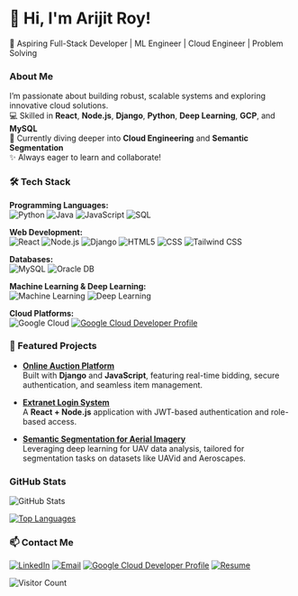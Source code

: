 # 👋 Hi, I'm Arijit Roy!
🚀 Aspiring Full-Stack Developer | ML Engineer | Cloud Engineer | Problem Solving


### About Me
I’m passionate about building robust, scalable systems and exploring innovative cloud solutions.  
💻 Skilled in **React**, **Node.js**, **Django**, **Python**, **Deep Learning**, **GCP**, and **MySQL**  
🌱 Currently diving deeper into **Cloud Engineering** and **Semantic Segmentation**  
✨ Always eager to learn and collaborate!


### 🛠️ Tech Stack

**Programming Languages:**  
![Python](https://img.shields.io/badge/-Python-3776AB?logo=python&logoColor=white)
![Java](https://img.shields.io/badge/-Java-007396?logo=java&logoColor=white)
![JavaScript](https://img.shields.io/badge/-JavaScript-F7DF1E?logo=javascript&logoColor=black)
![SQL](https://img.shields.io/badge/-SQL-336791?logo=postgresql&logoColor=white)

**Web Development:**  
![React](https://img.shields.io/badge/-React-61DAFB?logo=react&logoColor=white)
![Node.js](https://img.shields.io/badge/-Node.js-339933?logo=nodedotjs&logoColor=white)
![Django](https://img.shields.io/badge/-Django-092E20?logo=django&logoColor=white)
![HTML5](https://img.shields.io/badge/-HTML5-E34F26?logo=html5&logoColor=white)
![CSS](https://img.shields.io/badge/-CSS-1572B6?logo=css3&logoColor=white)
![Tailwind CSS](https://img.shields.io/badge/-Tailwind%20CSS-06B6D4?logo=tailwindcss&logoColor=white)

**Databases:**  
![MySQL](https://img.shields.io/badge/-MySQL-4479A1?logo=mysql&logoColor=white)
![Oracle DB](https://img.shields.io/badge/-Oracle%20DB-F80000?logo=oracle&logoColor=white)

**Machine Learning & Deep Learning:**  
![Machine Learning](https://img.shields.io/badge/-Machine%20Learning-102230?logo=googlecolab&logoColor=white)
![Deep Learning](https://img.shields.io/badge/-Deep%20Learning-8E2DE2?logo=tensorflow&logoColor=white)

**Cloud Platforms:**  
![Google Cloud](https://img.shields.io/badge/-GCP-4285F4?logo=googlecloud&logoColor=white)
[![Google Cloud Developer Profile](https://img.shields.io/badge/Google%20Cloud%20Developer%20Profile-4285F4?logo=googlecloud&logoColor=white)](https://www.cloudskillsboost.google/public_profiles/efffe803-89b9-4b4f-b4e1-54fbeef7e2b1)


### 🌟 Featured Projects

- **[Online Auction Platform](https://github.com/your-repo-link)**  
  Built with **Django** and **JavaScript**, featuring real-time bidding, secure authentication, and seamless item management.  

- **[Extranet Login System](https://github.com/your-repo-link)**  
  A **React + Node.js** application with JWT-based authentication and role-based access.  

- **[Semantic Segmentation for Aerial Imagery](https://github.com/your-repo-link)**  
  Leveraging deep learning for UAV data analysis, tailored for segmentation tasks on datasets like UAVid and Aeroscapes.


### GitHub Stats
![GitHub Stats](https://github-readme-stats.vercel.app/api?username=ArijitRoy22&show_icons=true&theme=radical&hide_title=true)


[![Top Languages](https://github-readme-stats.vercel.app/api/top-langs/?username=ArijitRoy22&layout=compact&theme=radical)](https://github.com/ArijitRoy22)

### 📫 Contact Me
[![LinkedIn](https://img.shields.io/badge/-LinkedIn-blue?logo=linkedin&logoColor=white)](https://www.linkedin.com/in/arijit-roy-/)
[![Email](https://img.shields.io/badge/-Email-D14836?logo=gmail&logoColor=white)](mailto:arijit.roy022@gmail.com)
[![Google Cloud Developer Profile](https://img.shields.io/badge/Google%20Cloud%20Developer%20Profile-4285F4?logo=googlecloud&logoColor=white)](https://www.cloudskillsboost.google/public_profiles/efffe803-89b9-4b4f-b4e1-54fbeef7e2b1)
[![Resume](https://img.shields.io/badge/Resume-PDF-blue?logo=adobeacrobatreader&logoColor=white)](https://drive.google.com/file/d/1DcHR-366orHzFN-DLE_2J_fJo_MuyNQJ/view?usp=sharing)



![Visitor Count](https://komarev.com/ghpvc/?username=ArijitRoy22&color=brightgreen)





